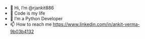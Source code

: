 - 👋 Hi, I’m @rjankit886
- 👀 Code is my life
- 🌱 I’m a Python Developer
- 📫 How to reach me https://www.linkedin.com/in/ankit-verma-9b03b4132

<!---
rjankit886/rjankit886 is a ✨ special ✨ repository because its `README.md` (this file) appears on your GitHub profile.
You can click the Preview link to take a look at your changes.
--->
